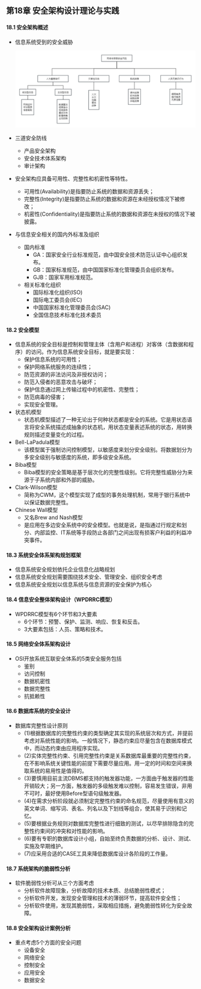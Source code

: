 ## 第18章 安全架构设计理论与实践
#### 18.1 安全架构概述
- 信息系统受到的安全威胁

	![SecurityThreats](images/SecurityThreats.png)

- 三道安全防线
	- 产品安全架构
	- 安全技术体系架构
	- 审计架构
- 安全架构应具备可用性、完整性和机密性等特性。
	- 可用性(Availability)是指要防止系统的数据和资源丢失；
	- 完整性(Integrity)是指要防止系统的数据和资源在未经授权情况下被修改；
	- 机密性(Confidentiality)是指要防止系统的数据和资源在未授权的情况下被披露。
- 与信息安全相关的国内外标准及组织
	- 国内标准
		- GA：国家安全行业标准规范，由中国安全技术防范认证中心组织发布。
		- GB：国家标准规范，由中国国家标准化管理委员会组织发布。
		- GJB：国家军用标准规范。
	- 相关标准化组织
		- 国际标准化组织(ISO)
		- 国际电工委员会(IEC)
		- 中国国家标准化管理委员会(SAC)
		- 全国信息技术标准化技术委员
#### 18.2 安全模型
- 信息系统的安全目标是控制和管理主体（含用户和进程）对客体（含数据和程序）的访问。作为信息系统安全目标，就是要实现：
	- 保护信息系统的可用性；
	- 保护网络系统服务的连续性；
	- 防范资源的非法访问及非授权访问；
	- 防范入侵者的恶意攻击与破坏；
	- 保护信息通过网上传输过程中的机密性、完整性；
	- 防范病毒的侵害；
	- 实现安全管理。
- 状态机模型
	- 状态机模型描述了一种无论出于何种状态都是安全的系统。它是用状态语言将安全系统描述成抽象的状态机，用状态变量表述系统的状态，用转换规则描述变量变化的过程。
- Bell-LaPadula模型
	- 该模型属于强制访问控制模型，以敏感度来划分安全级别。将数据划分为多安全级别与敏感度的系统，即多级安全系统。
- Biba模型
	- Biba模型的安全策略是基于层次化的完整性级别。它将完整性威胁分为来源于子系统内部和外部的威胁。
- Clark-Wilson模型
	- 简称为CWM，这个模型实现了成型的事务处理机制，常用于银行系统中以保证数据完整性。
- Chinese Wall模型
	- 又名Brew and Nash模型
	- 是应用在多边安全系统中的安全模型。也就是说，是指通过行规定和划分、内部监控、IT系统等手段防止各部门之间出现有损客户利益的利益冲突事件。
#### 18.3 系统安全体系架构规划框架
- 信息系统安全规划依托企业信息化战略规划
- 信息系统安全规划需要围绕技术安全、管理安全、组织安全考虑
- 信息系统安全规划以信息系统与信息资源的安全保护为核心
#### 18.4 信息安全整体架构设计（WPDRRC模型）
- WPDRRC模型有6个环节和3大要素
	- 6个环节：预警、保护、监测、响应、恢复和反击。
	- 3大要素包括：人员、策略和技术。
#### 18.5 网络安全体系架构设计
- OSI开放系统互联安全体系的5类安全服务包括
	- 鉴别
	- 访问控制
	- 数据机密性
	- 数据完整性
	- 抗抵赖性
#### 18.6 数据库系统的安全设计
- 数据库完整性设计原则
	- (1)根据数据库的完整性约束的类型确定其实现的系统层次和方式，并提前考虑对系统性能的影响。一般情况下，静态约束应尽量包含在数据库模式中，而动态约束由应用程序实现。
	- (2)实体完整性约束、引用完整性约束是关系数据库最重要的完整性约束，在不影响系统关键性能的前提下需要尽量应用。用一定的时间和空间来换取系统的易用性是值得的。
	- (3)要慎用目前主流DBMS都支持的触发器功能，一方面由于触发器的性能开销较大；另一方面，触发器的多级触发难以控制，容易发生错误，非用不可时，最好使用Before型语句级触发器。
	- (4)在需求分析阶段就必须制定完整性约束的命名规范，尽量使用有意义的英文单词、缩写词、表名、列名以及下划线等组合，使其易于识别和记忆。
	- (5)要根据业务规则对数据库完整性进行细致的测试，以尽早排除隐含的完整性约束间的冲突和对性能的影响。
	- (6)要有专职的数据库设计小组，自始至终负责数据的分析、设计、测试、实施及早期维护。
	- (7)应采用合适的CASE工具来降低数据库设计各阶段的工作量。
#### 18.7 系统架构的脆弱性分析
- 软件脆弱性分析可从三个方面考虑
	- 分析软件故障现象，分析故障的技术本质、总结脆弱性模式；
	- 分析软件开发，发现安全管理和技术的薄弱环节，提高软件安全性；
	- 分析软件使用，发现其脆弱性，采取相应措施，避免脆弱性转化为安全故障。
#### 18.8 安全架构设计案例分析
- 重点考虑5个方面的安全问题
	- 设备安全
	- 网络安全
	- 控制安全
	- 应用安全
	- 数据安全
